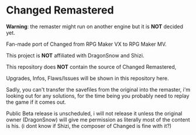 # Changed Remastered

**Warning**: the remaster might run on another engine but it is **NOT** decided yet.

Fan-made port of Changed from RPG Maker VX to RPG Maker MV.

This project is **NOT** affiliated with DragonSnow and Shizi.

This repository does **NOT** contain the source of Changed Remastered,

Upgrades, Infos, Flaws/Issues will be shown in this repository here.

Sadly, you can't transfer the savefiles from the original into the remaster, i'm looking out for any solutions, for the time being you probably need to replay the game if it comes out.

Public Beta release is unscheduled, i will not release it unless the original owner (DragonSnow) will give me permission as literally most of the content is his.
(i dont know if Shizi, the composer of Changed is fine with it?)
